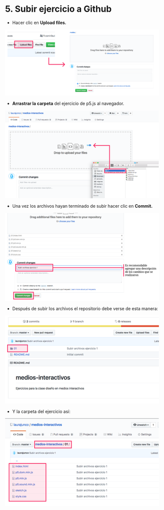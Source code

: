 # 5. Subir ejercicio a Github



* Hacer clic en **Upload files.**

![](../.gitbook/assets/archivos-14.png)



* **Arrastrar la carpeta** del ejercicio de p5.js al navegador.

![](../.gitbook/assets/archivos-15.png)

* Una vez los archivos hayan terminado de subir hacer clic en **Commit.**

![](../.gitbook/assets/archivos-16.png)

* Después de subir los archivos el repositorio debe verse de esta manera:

![](../.gitbook/assets/archivos-17.png)

* Y la carpeta del ejercicio así:

![](../.gitbook/assets/archivos-18.png)

